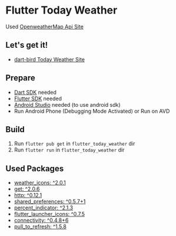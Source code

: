 # Flutter Today Weather  
  
Used [OpenweatherMap Api Site](https://openweathermap.org)  

## Let's get it!
* [dart-bird Today Weather Site](https://dart-bird.github.io/flutter_today_weather/#/)
  
## Prepare    
  
* [Dart SDK](https://gekorm.com/dart-windows/) needed  
* [Flutter SDK](https://flutter.dev/docs/get-started/install/windows) needed 
* [Android Studio](https://developer.android.com/studio/?gclid=CjwKCAjwnIr1BRAWEiwA6GpwNVSHIboSyf8_P_ctfj0o1pRuQGW_Ujam89QgoV1bdphaQ1r7jAXjTRoCJIgQAvD_BwE&gclsrc=aw.ds) needed (to use android sdk)  
* Run Android Phone (Debugging Mode Activated) or Run on AVD  
  
## Build  
  
1. Run `flutter pub get` in `flutter_today_weather` dir  
2. Run `flutter run` in `flutter_today_weather` dir  
  
## Used Packages  
  
* [weather_icons: ^2.0.1](https://pub.dev/packages/weather_icons#-readme-tab-)  
* [get: ^2.0.6](https://pub.dev/packages/get)   
* [http: ^0.12.1](https://pub.dev/packages/http#-readme-tab-)   
* [shared_preferences: ^0.5.7+1](https://pub.dev/packages/shared_preferences)   
* [percent_indicator: ^2.1.3](https://pub.dev/packages/percent_indicator)   
* [flutter_launcher_icons: ^0.7.5](https://pub.dev/packages/flutter_launcher_icons)   
* [connectivity: ^0.4.8+6](https://pub.dev/packages/connectivity)   
* [pull_to_refresh: ^1.5.8](https://pub.dev/packages/pull_to_refresh)   
